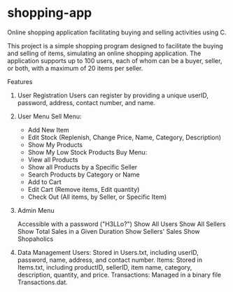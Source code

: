 # shopping-app
Online shopping application facilitating buying and selling activities using C.

This project is a simple shopping program designed to facilitate the buying and selling of items, simulating an online shopping application. The application supports up to 100 users, each of whom can be a buyer, seller, or both, with a maximum of 20 items per seller.

Features
1. User Registration
    Users can register by providing a unique userID, password, address, contact number, and name.

2. User Menu
    Sell Menu:
      - Add New Item
      - Edit Stock (Replenish, Change Price, Name, Category, Description)
      - Show My Products
      - Show My Low Stock Products
    Buy Menu:
      - View all Products
      - Show all Products by a Specific Seller
      - Search Products by Category or Name
      - Add to Cart
      - Edit Cart (Remove items, Edit quantity)
    - Check Out (All items, by Seller, or Specific Item)

3. Admin Menu

    Accessible with a password ("H3LLo?")
    Show All Users
    Show All Sellers
    Show Total Sales in a Given Duration
    Show Sellers' Sales
    Show Shopaholics


4. Data Management
    Users: Stored in Users.txt, including userID, password, name, address, and contact number.
    Items: Stored in Items.txt, including productID, sellerID, item name, category, description, quantity, and price.
    Transactions: Managed in a binary file Transactions.dat.
